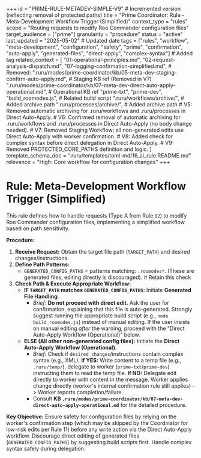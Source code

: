 +++
id = "PRIME-RULE-METADEV-SIMPLE-V9" # Incremented version (reflecting removal of protected paths)
title = "Prime Coordinator: Rule - Meta-Development Workflow Trigger (Simplified)"
context_type = "rules"
scope = "Routing requests to modify Roo Commander configuration files"
target_audience = ["prime"]
granularity = "procedure"
status = "active"
last_updated = "2025-05-02" # Updated date
tags = ["rules", "workflow", "meta-development", "configuration", "safety", "prime", "confirmation", "auto-apply", "generated-files", "direct-apply", "complex-syntax"] # Added tag
related_context = [
    "01-operational-principles.md",
    "02-request-analysis-dispatch.md",
    "07-logging-confirmation-simplified.md",
    # Removed: ".ruru/modes/prime-coordinator/kb/05-meta-dev-staging-confirm-auto-apply.md", # Staging KB ref (Removed in V7)
    ".ruru/modes/prime-coordinator/kb/07-meta-dev-direct-auto-apply-operational.md", # Operational KB ref
    "prime-txt", "prime-dev",
    "build_roomodes.js", # Related build script
    ".ruru/workflows/archive/", # Added archive path
    ".ruru/processes/archive/",  # Added archive path
    # V5: Removed automatic archiving for .ruru/workflows and .ruru/processes in Direct Auto-Apply.
    # V6: Confirmed removal of automatic archiving for .ruru/workflows and .ruru/processes in Direct Auto-Apply (no body change needed).
    # V7: Removed Staging Workflow; all non-generated edits use Direct Auto-Apply with worker confirmation.
    # V8: Added check for complex syntax before direct delegation in Direct Auto-Apply.
    # V9: Removed PROTECTED_CORE_PATHS definition and logic.
    ]
template_schema_doc = ".ruru/templates/toml-md/16_ai_rule.README.md"
relevance = "High: Core workflow for configuration changes"
+++

# Rule: Meta-Development Workflow Trigger (Simplified)

This rule defines how to handle requests (Type A from Rule `02`) to modify Roo Commander configuration files, implementing a simplified workflow based on path sensitivity.

**Procedure:**

1.  **Receive Request:** Obtain the target file path (`TARGET_PATH`) and desired changes/instructions.
2.  **Define Path Patterns:**
    *   `GENERATED_CONFIG_PATHS` = patterns matching: `.roomodes*`. (These are generated files, editing directly is discouraged). # Retain this check
3.  **Check Path & Execute Appropriate Workflow:**
    *   **IF `TARGET_PATH` matches `GENERATED_CONFIG_PATHS`:** Initiate **Generated File Handling**.
        *   *Brief:* **Do not proceed with direct edit.** Ask the user for confirmation, explaining that this file is auto-generated. Strongly suggest running the appropriate build script (e.g., `node build_roomodes.js`) instead of manual editing. If the user insists on manual editing *after* the warning, proceed with the "Direct Auto-Apply Workflow (Operational)" below.
    *   **ELSE (All other non-generated config files):** Initiate the **Direct Auto-Apply Workflow (Operational)**.
        *   *Brief:* Check if `desired changes`/instructions contain complex syntax (e.g., XML). **If YES:** Write content to a temp file (e.g., `.ruru/temp/`), delegate to worker (`prime-txt`/`prime-dev`) instructing them to read the temp file. **If NO:** Delegate edit directly to worker with content in the message. Worker applies change directly (worker's internal confirmation rule still applies) -> Worker reports completion/failure.
        *   Consult **KB `.ruru/modes/prime-coordinator/kb/07-meta-dev-direct-auto-apply-operational.md`** for the detailed procedure.

**Key Objective:** Ensure safety for configuration files by relying on the worker's confirmation step (which may be skipped by the Coordinator for low-risk edits per Rule 11) before any write action via the Direct Auto-Apply workflow. Discourage direct editing of generated files (`GENERATED_CONFIG_PATHS`) by suggesting build scripts first. Handle complex syntax safely during delegation.
